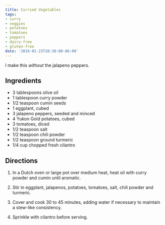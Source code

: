 ```yaml
---
title: Curried Vegetables
tags:
- curry
- veggies
- potatoes
- tomatoes
- peppers
- dairy-free
- gluten-free
date: '2019-01-23T20:38:00-06:00'
---
```

I make this *without* the jalapeno peppers.

## Ingredients

- 3 tablespoons olive oil
- 1 tablespoon curry powder
- 1/2 teaspoon cumin seeds
- 1 eggplant, cubed
- 3 jalapeno peppers, seeded and minced
- 4 Yukon Gold potatoes, cubed
- 3 tomatoes, diced
- 1/2 teaspoon salt
- 1/2 teaspoon chili powder
- 1/2 teaspoon ground turmeric
- 1/4 cup chopped fresh cilantro

## Directions

1. In a Dutch oven or large pot over medium heat, heat oil with curry powder and cumin until aromatic.

2. Stir in eggplant, jalapenos, potatoes, tomatoes, salt, chili powder and turmeric.

3. Cover and cook 30 to 45 minutes, adding water if necessary to maintain a stew-like consistency.

4. Sprinkle with cilantro before serving.
